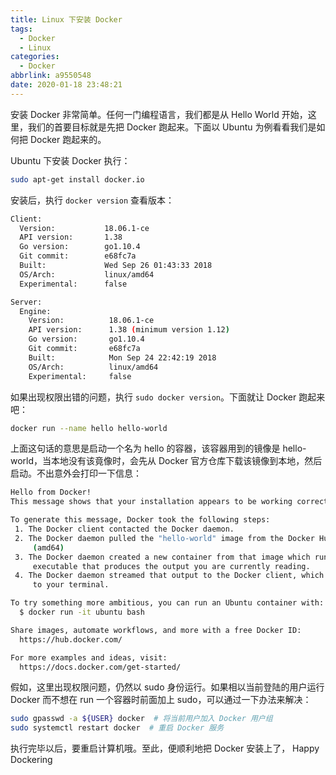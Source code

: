 ```yaml
---
title: Linux 下安装 Docker
tags:
  - Docker
  - Linux
categories:
  - Docker
abbrlink: a9550548
date: 2020-01-18 23:48:21
---
```


安装 Docker 非常简单。任何一门编程语言，我们都是从 Hello World 开始，这里，我们的首要目标就是先把 Docker 跑起来。下面以 Ubuntu 为例看看我们是如何把 Docker 跑起来的。

<!-- more -->

Ubuntu 下安装 Docker 执行：
``` bash
sudo apt-get install docker.io
```

安装后，执行  `docker version` 查看版本：
``` bash
Client:
  Version:           18.06.1-ce
  API version:       1.38
  Go version:        go1.10.4
  Git commit:        e68fc7a
  Built:             Wed Sep 26 01:43:33 2018
  OS/Arch:           linux/amd64
  Experimental:      false

Server:
  Engine:
    Version:          18.06.1-ce
    API version:      1.38 (minimum version 1.12)
    Go version:       go1.10.4
    Git commit:       e68fc7a
    Built:            Mon Sep 24 22:42:19 2018
    OS/Arch:          linux/amd64
    Experimental:     false
```

如果出现权限出错的问题，执行 `sudo docker version`。下面就让 Docker 跑起来吧：

``` bash
docker run --name hello hello-world
```

上面这句话的意思是启动一个名为 hello 的容器，该容器用到的镜像是 hello-world，当本地没有该竟像时，会先从 Docker 官方仓库下载该镜像到本地，然后启动。不出意外会打印一下信息：

``` bash
Hello from Docker!
This message shows that your installation appears to be working correctly.

To generate this message, Docker took the following steps:
 1. The Docker client contacted the Docker daemon.
 2. The Docker daemon pulled the "hello-world" image from the Docker Hub.
     (amd64)
 3. The Docker daemon created a new container from that image which runs the
     executable that produces the output you are currently reading.
 4. The Docker daemon streamed that output to the Docker client, which sent it
     to your terminal.

To try something more ambitious, you can run an Ubuntu container with:
  $ docker run -it ubuntu bash

Share images, automate workflows, and more with a free Docker ID:
  https://hub.docker.com/

For more examples and ideas, visit:
  https://docs.docker.com/get-started/
```

假如，这里出现权限问题，仍然以 sudo 身份运行。如果相以当前登陆的用户运行 Docker 而不想在 run 一个容器时前面加上 sudo，可以通过一下办法来解决：

``` bash
sudo gpasswd -a ${USER} docker  # 将当前用户加入 Docker 用户组
sudo systemctl restart docker  # 重启 Docker 服务
```

执行完毕以后，要重启计算机哦。至此，便顺利地把 Docker 安装上了， Happy Dockering
